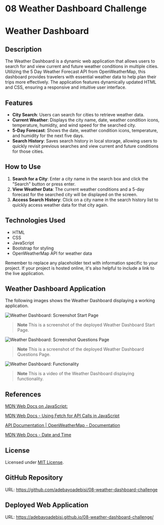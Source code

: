 # 08 Weather Dashboard Challenge

# Weather Dashboard

## Description

The Weather Dashboard is a dynamic web application that allows users to search for and view current and future weather conditions in multiple cities. Utilizing the 5 Day Weather Forecast API from OpenWeatherMap, this dashboard provides travelers with essential weather data to help plan their trips more effectively. The application features dynamically updated HTML and CSS, ensuring a responsive and intuitive user interface.

## Features

- **City Search**: Users can search for cities to retrieve weather data.
- **Current Weather**: Displays the city name, date, weather condition icons, temperature, humidity, and wind speed for the searched city.
- **5-Day Forecast**: Shows the date, weather condition icons, temperature, and humidity for the next five days.
- **Search History**: Saves search history in local storage, allowing users to quickly revisit previous searches and view current and future conditions for those cities.

## How to Use

1. **Search for a City**: Enter a city name in the search box and click the "Search" button or press enter.
2. **View Weather Data**: The current weather conditions and a 5-day forecast for the searched city will be displayed on the screen.
3. **Access Search History**: Click on a city name in the search history list to quickly access weather data for that city again.

## Technologies Used

- HTML
- CSS
- JavaScript
- Bootstrap for styling
- OpenWeatherMap API for weather data

Remember to replace any placeholder text with information specific to your project. If your project is hosted online, it's also helpful to include a link to the live application.

## Weather Dashboard Application
The following images shows the Weather Dashboard displaying a working application.

![Weather Dashboard: Screenshot Start Page](./assets/images/quiz-start-page.png)

> **Note** This is a screenshot of the deployed Weather Dashboard Start Page.

![Weather Dashboard: Screenshot Questions Page](./assets/images/quiz-questions.png)

> **Note** This is a screenshot of the deployed Weather Dashboard Questions Page.

![Weather Dashboard: Functionality](./assets/images/quiz-recording.gif)

> **Note** This is a video of the Weather Dashboard displaying functionality.

## References
[MDN Web Docs on JavaScript:](https://developer.mozilla.org/en-US/docs/Web/JavaScript)

[MDN Web Docs - Using Fetch for API Calls in JavaScript](https://developer.mozilla.org/en-US/docs/Web/API/Fetch_API/Using_Fetch)

[API Documentation | OpenWeatherMap - Documentation](https://openweathermap.org/api)

[MDN Web Docs - Date and Time](https://developer.mozilla.org/en-US/docs/Web/JavaScript/Reference/Global_Objects/Date)

## License
Licensed under [MIT License](LICENSE.md).

## GitHub Repository
URL: https://github.com/adebayoadebisi/08-weather-dashboard-challenge

## Deployed Web Application
URL: https://adebayoadebisi.github.io/08-weather-dashboard-challenge/